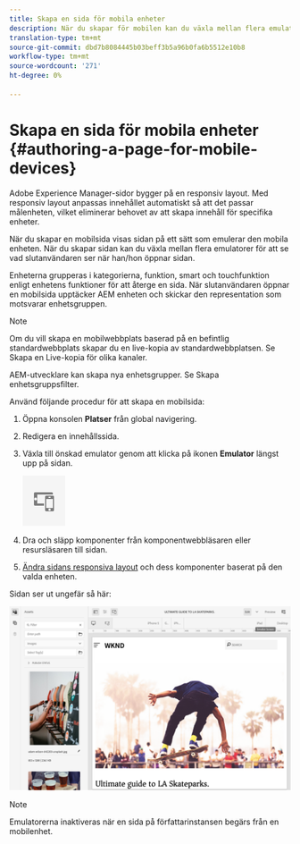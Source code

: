 ```yaml
---
title: Skapa en sida för mobila enheter
description: När du skapar för mobilen kan du växla mellan flera emulatorer för att se vad slutanvändaren ser
translation-type: tm+mt
source-git-commit: dbd7b8084445b03beff3b5a96b0fa6b5512e10b8
workflow-type: tm+mt
source-wordcount: '271'
ht-degree: 0%

---
```



# Skapa en sida för mobila enheter {#authoring-a-page-for-mobile-devices}

Adobe Experience Manager-sidor bygger på en responsiv layout. Med responsiv layout anpassas innehållet automatiskt så att det passar målenheten, vilket eliminerar behovet av att skapa innehåll för specifika enheter.

När du skapar en mobilsida visas sidan på ett sätt som emulerar den mobila enheten. När du skapar sidan kan du växla mellan flera emulatorer för att se vad slutanvändaren ser när han/hon öppnar sidan.

Enheterna grupperas i kategorierna, funktion, smart och touchfunktion enligt enhetens funktioner för att återge en sida. När slutanvändaren öppnar en mobilsida upptäcker AEM enheten och skickar den representation som motsvarar enhetsgruppen.

>[!NOTE]
>
>Om du vill skapa en mobilwebbplats baserad på en befintlig standardwebbplats skapar du en live-kopia av standardwebbplatsen. Se Skapa en Live-kopia för olika kanaler.
>
>AEM-utvecklare kan skapa nya enhetsgrupper. Se Skapa enhetsgruppsfilter.

<!--
>To create a mobile site based on an existing standard site, create a live copy of the standard site. (See [Creating a Live Copy for Different Channels](/help/sites-administering/msm-livecopy.md).)
>
>AEM developers can create new device groups. (See [Creating Device Group Filters](/help/sites-developing/groupfilters.md).)
-->

Använd följande procedur för att skapa en mobilsida:

1. Öppna konsolen **Platser** från global navigering.
1. Redigera en innehållssida.
1. Växla till önskad emulator genom att klicka på ikonen **Emulator** längst upp på sidan.

   ![Emulatorikon](/help/sites-cloud/authoring/assets/emulator.png)

1. Dra och släpp komponenter från komponentwebbläsaren eller resursläsaren till sidan.
1. [Ändra sidans responsiva layout](/help/sites-cloud/authoring/features/responsive-layout.md) och dess komponenter baserat på den valda enheten.

Sidan ser ut ungefär så här:

![Exempel på mobiler](/help/sites-cloud/authoring/assets/mobile.png)

>[!NOTE]
>
>Emulatorerna inaktiveras när en sida på författarinstansen begärs från en mobilenhet.
